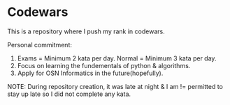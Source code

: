 # Codewars

This is a repository where I push my rank in codewars.

Personal commitment:

1. Exams = Minimum 2 kata per day. Normal = Minimum 3 kata per day.
2. Focus on learning the fundementals of python & algorithms.
3. Apply for OSN Informatics in the future(hopefully).

NOTE: During repository creation, it was late at night & I am != permitted to stay up late so I did not complete any kata.
